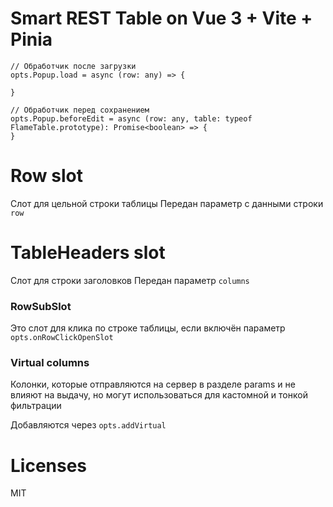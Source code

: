 # Smart REST Table on Vue 3 + Vite + Pinia

    // Обработчик после загрузки
    opts.Popup.load = async (row: any) => {

    }

    // Обработчик перед сохранением
    opts.Popup.beforeEdit = async (row: any, table: typeof FlameTable.prototype): Promise<boolean> => {
    }

# Row slot
Слот для цельной строки таблицы
Передан параметр с данными строки `row`

# TableHeaders slot
Слот для строки заголовков
Передан параметр `columns`

### RowSubSlot
Это слот для клика по строке таблицы, если включён параметр `opts.onRowClickOpenSlot`

### Virtual columns
Колонки, которые отправляются на сервер в разделе params и не влияют на выдачу, но могут использоваться для кастомной и тонкой фильтрации

Добавляются через `opts.addVirtual`

# Licenses
MIT